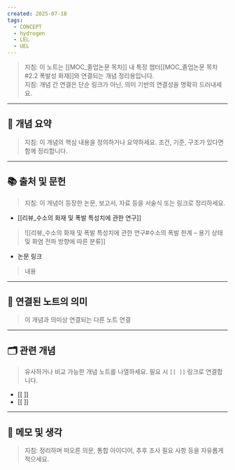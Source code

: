 ```yaml
---
created: 2025-07-18
tags:
  - CONCEPT
  - hydrogen
  - LEL
  - UEL
---
```

> 지침: 이 노트는 [[MOC_졸업논문 목차]] 내 특정 챕터[[MOC_졸업논문 목차#2.2 폭발성 화재]]와 연결되는 개념 정리용입니다.  
> 지침: 개념 간 연결은 단순 링크가 아닌, 의미 기반의 연결성을 명확히 드러내세요.  
---

## 🧩 개념 요약  
> 지침: 이 개념의 핵심 내용을 정의하거나 요약하세요. 조건, 기준, 구조가 있다면 함께 정리합니다.

---

## 📚 출처 및 문헌  
> 지침: 이 개념이 등장한 논문, 보고서, 자료 등을 서술식 또는 링크로 정리하세요.

- [[리뷰_수소의 화재 및 폭발 특성치에 관한 연구]]
>![[리뷰_수소의 화재 및 폭발 특성치에 관한 연구#수소의 폭발 한계 – 용기 상태 및 화염 전파 방향에 따른 분류]]
- 논문 링크
>  내용 

---

## 🔗 연결된 노트의 의미  
> 이 개념과 의미상 연결되는 다른 노트 연결

---

## 🗂 관련 개념  
> 유사하거나 비교 가능한 개념 노트를 나열하세요. 필요 시 `[[ ]]` 링크로 연결합니다.

- [[ ]]
- [[ ]]

---

## 💬 메모 및 생각  
> 지침: 정리하며 떠오른 의문, 통합 아이디어, 추후 조사 필요 사항 등을 자유롭게 적으세요.

